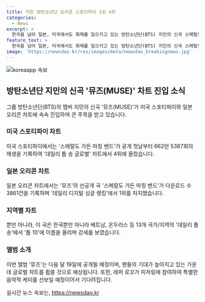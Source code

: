 ```yaml
---
title: 지민 방탄소년단 오리콘 스포티파이 1위 4위
categories:
  - News
excerpt: >
  한국을 넘어 일본, 미국에서도 화제를 일으키고 있는 방탄소년단(BTS) 지민의 신곡 스메랄도 가든 마칭 밴드가 세계적으로 큰 주목을 받고 있다. 일본 오리콘 차트에서는 선공개 곡이자 첫 싱글인 이 곡이 1위를 차지하며 주목받았으며, 스포티파이에서도 높은 재생 수를 기록하며 글로벌 차트에 이름을 올렸다. 또한 13개 국가/지역에서 데일리 톱 송에 오르는 성과를 거두며 글로벌한 반응을 보이고 있다. 또한, 래퍼 로꼬의 피처링으로 더욱 활력 넘치는 분위기를 자아내고 있다. 이로써 그의 새 앨범 뮤즈(MUSE)에 대한 기대가 더욱 커지고 있는 상황이다.
feature_text: >
  한국을 넘어 일본, 미국에서도 화제를 일으키고 있는 방탄소년단(BTS) 지민의 신곡 스메랄도 가든 마칭 밴드가 세계적으로 큰 주목을 받고 있다. 일본 오리콘 차트에서는 선공개 곡이자 첫 싱글인 이 곡이 1위를 차지하며 주목받았으며, 스포티파이에서도 높은 재생 수를 기록하며 글로벌 차트에 이름을 올렸다. 또한 13개 국가/지역에서 데일리 톱 송에 오르는 성과를 거두며 글로벌한 반응을 보이고 있다. 또한, 래퍼 로꼬의 피처링으로 더욱 활력 넘치는 분위기를 자아내고 있다. 이로써 그의 새 앨범 뮤즈(MUSE)에 대한 기대가 더욱 커지고 있는 상황이다.
image: 'https://newsdao.kr/res/images/meta/newsdao_breakingnews.jpg'
---
```


<p><img src="https://newsdao.kr/res/images/meta/newsdao_breakingnews.jpg" alt="koreaapp 속보" /></p>

<h2 data-ke-size="size26">방탄소년단 지민의 신곡 '뮤즈(MUSE)' 차트 진입 소식</h2>

<p data-ke-size="size16">그룹 방탄소년단(BTS)의 멤버 지민의 신곡 '뮤즈(MUSE)'가 미국 스포티파이와 일본 오리콘 차트에 속속 진입하며 큰 주목을 받고 있습니다.</p>

<h3>미국 스포티파이 차트</h3>

<p data-ke-size="size16">미국 스포티파이에서는 '스메랄도 가든 마칭 밴드'가 공개 첫날부터 662만 5387회의 재생을 기록하여 '데일리 톱 송 글로벌' 차트에서 4위에 올랐습니다.</p>

<h3>일본 오리콘 차트</h3>

<p data-ke-size="size16">일본 오리콘 차트에서는 '뮤즈'의 선공개 곡 '스메랄도 가든 마칭 밴드'가 다운로드 수 3861건을 기록하며 '데일리 디지털 싱글 랭킹'에서 1위를 차지했습니다.</p>

<h3>지역별 차트</h3>

<p data-ke-size="size16">뿐만 아니라, 이 곡은 한국뿐만 아니라 베트남, 온두라스 등 13개 국가/지역의 '데일리 톱 송'에서 '톱 10'에 이름을 올리며 강세를 보였습니다.</p>

<h3>앨범 소개</h3>

<p data-ke-size="size16">이번 앨범 '뮤즈'는 다음 달 19일에 공개될 예정이며, 팬들의 기대가 높아지고 있는 가운데 글로벌 차트를 휩쓸 것으로 예상됩니다. 또한, 래퍼 로꼬가 피처링에 참여하여 특별한 음악적 케미를 선보일 예정이어서 기다려집니다.</p>
실시간 뉴스 속보는, <a href="https://newsdao.kr" rel="dofollow">https://newsdao.kr</a>


